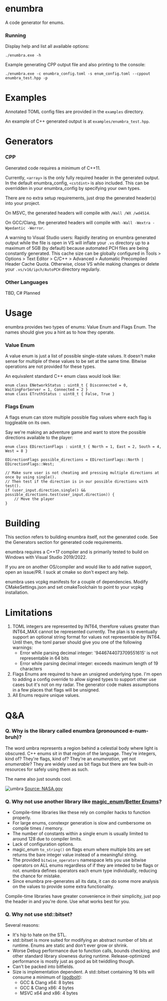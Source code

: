 # enumbra
A code generator for enums.

### Running
Display help and list all available options:

`./enumbra.exe -h`

Example generating CPP output file and also printing to the console:

`./enumbra.exe -c enumbra_config.toml -s enum_config.toml --cppout enumbra_test.hpp -p`

# Examples
Annotated TOML config files are provided in the `examples` directory.

An example of C++ generated output is at `examples/enumbra_test.hpp`.

# Generators

### CPP
Generated code requires a minimum of C++11. 

Currently, `<array>` is the only fully required header in the generated output.
In the default enumbra_config, `<cstdint>` is also included.
This can be overridden in your enumbra_config by specifying your own types.

There are no extra setup requirements, just drop the generated header(s) into your project.

On MSVC, the generated headers will compile with `/Wall /WX /wd4514`.

On GCC/Clang, the generated headers will compile with `-Wall -Wextra -Wpedantic -Werror`.

A warning to Visual Studio users: Rapidly iterating on enumbra generated output while the file is open in VS will inflate your `.vs` directory up to a maximum of 5GB (by default) because automated PCH files are being constantly generated. 
This cache size can be globally configured in Tools > Options > Text Editor > C/C++ > Advanced > Automatic Precompiled Header Cache Quota.
Otherwise, close VS while making changes or delete your `.vs/v16/ipch/AutoPCH` directory regularly.

### Other Languages
TBD, C# Planned

# Usage
enumbra provides two types of enums: Value Enum and Flags Enum. The names should give you a hint as to how they operate.

### Value Enum
A value enum is just a list of possible single-state values.
It doesn't make sense for multiple of these values to be set at the same time.
Bitwise operations are not provided for these types.

An equivalent standard C++ enum class would look like: 

```
enum class ENetworkStatus : uint8_t { Disconnected = 0, WaitingForServer = 1, Connected = 2 }
enum class ETruthStatus : uint8_t { False, True }
```

### Flags Enum
A flags enum can store multiple possible flag values where each flag is toggleable on its own. 

Say we're making an adventure game and want to store the possible directions available to the player:

```
enum class EDirectionFlags : uint8_t { North = 1, East = 2, South = 4, West = 8 }

EDirectionFlags possible_directions = EDirectionFlags::North | EDirectionFlags::West;

// Make sure user is not cheating and pressing multiple directions at once by using single().
// Then test if the direction is in our possible directions with test().
if (user_input.direction.single() && possible_directions.test(user_input.direction)) {
    // Move the player
}
```

# Building
This section refers to building enumbra itself, not the generated code. See the Generators section for generated code requirements.

enumbra requires a C++17 compiler and is primarily tested to build on Windows with Visual Studio 2019/2022. 

If you are on another OS/compiler and would like to add native support, open an issue/PR. I suck at cmake so don't expect any help.

enumbra uses vcpkg manifests for a couple of dependencies. Modify CMakeSettings.json and set cmakeToolchain to point to your vcpkg installation.

# Limitations
1. TOML integers are represented by INT64, therefore values greater than INT64_MAX cannot be represented currently. The plan is to eventually support an optional string format for values not representable by INT64. Until then, the toml parser should give you one of the following warnings:
	* Error while parsing decimal integer: '9446744073709551615' is not representable in 64 bits
	* Error while parsing decimal integer: exceeds maximum length of 19 characters
2. Flags Enums are required to have an unsigned underlying type. I'm open to adding a config override to allow signed types to support other use cases but it's not on my radar. The generator code makes assumptions in a few places that flags will be unsigned.
3. All Enums require unique values.

# Q&A
### Q. Why is the library called enumbra (pronounced e-num-bruh)?

The word umbra represents a region behind a celestial body where light is obscured.
C++ enums sit in that region of the language. They're integers, kind of? 
They're flags, kind of? They're an *enumeration*, yet not *enumerable*? 
They are widely used as bit flags but there are few built-in resources for safely using them as such.

The name also just sounds cool.

![umbra](https://www.nasa.gov/sites/default/files/umbra-penumbra.jpg)
[Source: NASA.gov](https://www.nasa.gov/audience/forstudents/k-4/stories/umbra-and-penumbra)

### Q. Why not use another library like [magic_enum](https://github.com/Neargye/magic_enum)/[Better Enums](http://aantron.github.io/better-enums/index.html)?

* Compile-time libraries like these rely on compiler hacks to function properly. 
* For large enums, constexpr generation is slow and cumbersome on compile times / memory.
* The number of constants within a single enum is usually limited to around 128 due to compiler limits.
* Lack of configuration options.
* magic_enum `to_string()` on flags enum where multiple bits are set returns the bare integer value instead of a meaningful string.
* The provided `bitwise_operators` namespace lets you use bitwise operators on ALL enums regardless of if they are inteded to be flags or not.
enumbra defines operators each enum type individually, reducing the chance for mistake.
* Since enumbra pre-generates all its data, it can do some more analysis on the values to provide some extra functionality.

Compile-time libraries have greater convenience in their simplicity, just pop the header in and you're done. Use what works best for you.

### Q. Why not use std::bitset?

Several reasons:
* It's hip to hate on the STL.
* std::bitset is more suited for modifying an abstract number of bits at runtime. Enums are static and don't ever grow or shrink.
* Worse Debug performance due to function calls, bounds checking, and other standard library slowness during runtime. Release-optimized performance is mostly just as good as bit twiddling though.
* Can't be packed into bitfields.
* Size is implementation dependent. A std::bitset containing 16 bits will consume a minimum of ([godbolt](https://godbolt.org/z/v3vxe9oYf)):
    * GCC & Clang x64: 8 bytes
    * GCC & Clang x86: 4 bytes
    * MSVC x64 and x86: 4 bytes
